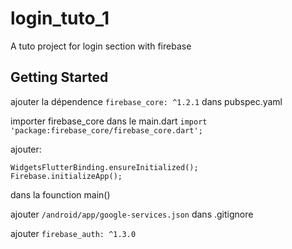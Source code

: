 # login_tuto_1

A tuto project for login section with firebase

## Getting Started
ajouter la dépendence ```firebase_core: ^1.2.1``` dans pubspec.yaml

importer firebase_core dans le main.dart ```import 'package:firebase_core/firebase_core.dart';```

ajouter: 

    WidgetsFlutterBinding.ensureInitialized();
    Firebase.initializeApp();

dans la founction main()

ajouter ```/android/app/google-services.json``` dans .gitignore

ajouter ```firebase_auth: ^1.3.0```
